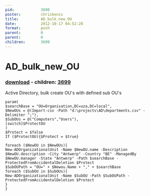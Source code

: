 ```yaml
---
pid:            3698
poster:         chriskenis
title:          AD_bulk_new_OU
date:           2012-10-17 04:52:28
format:         posh
parent:         0
parent:         0
children:       3699
---
```


# AD_bulk_new_OU

### [download](3698.ps1) - children: [3699](3699.md)

Active Directory, bulk create OU's with defined sub OU's

```posh
param(
$searchBase = "OU=Organisation,DC=uza,DC=local",
$NewOUs = @(Import-csv -Path "d:\projects\AD\departments.csv" -Delimiter ";"),
$SubOUs = @("Computers","Users"),
[switch]$ProtectOU
)
$Protect = $false
If ($ProtectOU){$Protect = $true}

foreach ($NewOU in $NewOUs){
New-ADOrganizationalUnit -Name $NewOU.name -Description $NewOU.description -City "Antwerp" -Country "BE" -ManagedBy $NewOU.manager -State "Antwerp" -Path $searchBase -ProtectedFromAccidentalDeletion $Protect
$SubOUPath = "OU=" + $Newou.Name + "," + $searchBase
foreach ($SubOU in $SubOUs){
New-ADOrganizationalUnit -Name $SubOU -Path $SubOUPath -ProtectedFromAccidentalDeletion $Protect
}
}
```
